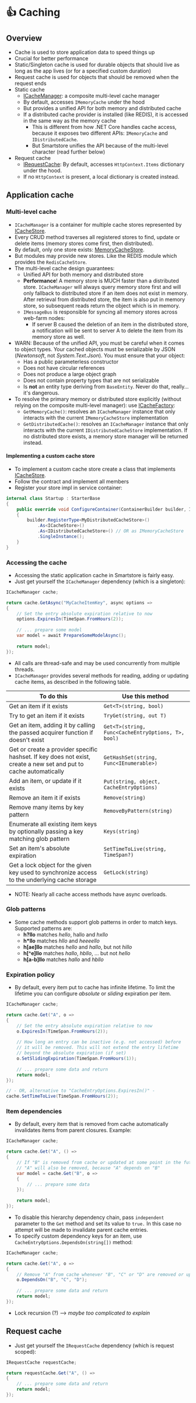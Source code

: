 # 👍 Caching

## Overview

* Cache is used to store application data to speed things up
* Crucial for better performance
* Static/Singleton cache is used for durable objects that should live as long as the app lives (or for a specified custom duration)
* Request cache is used for objects that should be removed when the request ends
* Static cache
  * [ICacheManager](https://github.com/smartstore/Smartstore/blob/main/src/Smartstore/Caching/ICacheManager.cs): a composite multi-level cache manager
  * By default, accesses `IMemoryCache` under the hood
  * But provides a unified API for both memory and distributed cache
  * If a distributed cache provider is installed (like REDIS), it is accessed in the same way as the memory cache
    * This is different from how .NET Core handles cache access, because it exposes two different APIs: `IMemoryCache` and `IDistributedCache`.
    * But Smartstore unifies the API because of the multi-level character (read further below)
* Request cache
  * [IRequestCache](https://github.com/smartstore/Smartstore/blob/main/src/Smartstore/Caching/IRequestCache.cs): By default, accesses `HttpContext.Items` dictionary under the hood.
  * If no `HttpContext` is present, a local dictionary is created instead.

## Application cache

### Multi-level cache

* `ICacheManager` is a container for multiple cache stores represented by [ICacheStore](https://github.com/smartstore/Smartstore/blob/main/src/Smartstore/Caching/ICacheStore.cs).
* Every CRUD method traverses all registered stores to find, update or delete items (memory stores come first, then distributed).
* By default, only one store exists: [MemoryCacheStore](https://github.com/smartstore/Smartstore/blob/main/src/Smartstore/Caching/MemoryCacheStore.cs).
* But modules may provide new stores. Like the REDIS module which provides the `RedisCacheStore`.
* The multi-level cache design guarantees:
  * Unified API for both memory and distributed store
  * **Performance**! A memory store is MUCH faster than a distributed store. `ICacheManager` will always query memory store first and will only fallback to distributed store if an item does not exist in memory. After retrieval from distributed store, the item is also put in memory store, so subsequent reads return the object which is in memory.
  * `IMessageBus` is responsible for syncing all memory stores across web-farm nodes:
    * If server B caused the deletion of an item in the distributed store, a notification will be sent to server A to delete the item from its memory store as well.
* WARN: Because of the unified API, you must be careful when it comes to object types. Your cached objects must be serializable by JSON (_Newtonsoft_, not _System.Text.Json_). You must ensure that your object:
  * Has a public parameterless constructor
  * Does not have circular references
  * Does not produce a large object graph
  * Does not contain property types that are not serializable
  * Is **not** an entity type deriving from `BaseEntity`. Never do that, really... it's dangerous.
* To resolve the primary memory or distributed store explicitly (without relying on the composite multi-level manager): use [ICacheFactory](https://github.com/smartstore/Smartstore/blob/main/src/Smartstore/Caching/ICacheFactory.cs):&#x20;
  * `GetMemoryCache()`: resolves an `ICacheManager` instance that only interacts with the current `IMemoryCacheStore` implementation
  * `GetDistributedCache()`: resolves an `ICacheManager` instance that only interacts with the current `IDistributedCacheStore` implementation. If no distributed store exists, a memory store manager will be returned instead.

#### Implementing a custom cache store

* To implement a custom cache store create a class that implements [ICacheStore](https://github.com/smartstore/Smartstore/blob/main/src/Smartstore/Caching/ICacheStore.cs).
* Follow the contract and implement all members
* Register your store impl in service container:

```csharp
internal class Startup : StarterBase
{
    public override void ConfigureContainer(ContainerBuilder builder, IApplicationContext appContext)
    {
        builder.RegisterType<MyDistributedCacheStore>()
            .As<ICacheStore>()
            .As<IDistributedCacheStore>() // OR as IMemoryCacheStore
            .SingleInstance();
    }
}
```

### Accessing the cache

* Accessing the static application cache in Smartstore is fairly easy.
* Just get yourself the `ICacheManager` dependency (which is a singleton):

```csharp
ICacheManager cache;

return cache.GetAsync("MyCacheItemKey", async options =>
{
    // Set the entry absolute expiration relative to now
    options.ExpiresIn(TimeSpan.FromHours(2));
    
    // ... prepare some model
    var model = await PrepareSomeModelAsync();
    
    return model;
});
```

* All calls are thread-safe and may be used concurrently from multiple threads.
* `ICacheManager` provides several methods for reading, adding or updating cache items, as described in the following table.

| To do this                                                                                                        | Use this method                                    |
| ----------------------------------------------------------------------------------------------------------------- | -------------------------------------------------- |
| Get an item if it exists                                                                                          | `Get<T>(string, bool)`                             |
| Try to get an item if it exists                                                                                   | `TryGet(string, out T)`                            |
| Get an item, adding it by calling the passed acquirer function if doesn't exist                                   | `Get<T>(string, Func<CacheEntryOptions, T>, bool)` |
| Get or create a provider specific hashset. If key does not exist, create a new set and put to cache automatically | `GetHashSet(string, Func<IEnumerable>)`            |
| Add an item, or update if it exists                                                                               | `Put(string, object, CacheEntryOptions)`           |
| Remove an item it if exists                                                                                       | `Remove(string)`                                   |
| Remove many items by key pattern                                                                                  | `RemoveByPattern(string)`                          |
| Enumerate all existing item keys by optionally passing a key matching glob pattern                                | `Keys(string)`                                     |
| Set an item's absolute expiration                                                                                 | `SetTimeToLive(string, TimeSpan?)`                 |
| Get a lock object for the given key used to synchronize access to the underlying cache storage                    | `GetLock(string)`                                  |

* NOTE: Nearly all cache access methods have async overloads.

### Glob patterns

* Some cache methods support glob patterns in order to match keys. Supported patterns are:
  * **h?llo** matches _hello_, hallo and _hxllo_
  * **h\*llo** matches _hllo_ and _heeeello_
  * **h\[ae]llo** matches _hello_ and _hallo_, but not _hillo_
  * **h\[^e]llo** matches _hallo_, _hbllo_, ... but not _hello_
  * **h\[a-b]llo** matches _hallo_ and _hbllo_

### Expiration policy

* By default, every item put to cache has infinite lifetime. To limit the lifetime you can configure _absolute_ or _sliding_ expiration per item.

```csharp
ICacheManager cache;

return cache.Get("A", o =>
{
    // Set the entry absolute expiration relative to now
    o.ExpiresIn(TimeSpan.FromHours(2));
    
    // How long an entry can be inactive (e.g. not accessed) before
    // it will be removed. This will not extend the entry lifetime 
    // beyond the absolute expiration (if set)
    o.SetSlidingExpiration(TimeSpan.FromHours(1));
    
    // ... prepare some data and return
    return model;
});

// - OR, alternative to "CacheEntryOptions.ExpiresIn()" -
cache.SetTimeToLive(TimeSpan.FromHours(2));
```

### Item dependencies

* By default, every item that is removed from cache automatically invalidates items from parent closures. Example:

```csharp
ICacheManager cache;

return cache.Get("A", () =>
{
    // If "B" is removed from cache or updated at some point in the future,
    // "A" will also be removed, because "A" depends on "B"
    var model = cache.Get("B", o =>
    {
        // ... prepare some data
    });
    
    return model;
});
```

* To disable this hierarchy dependency chain, pass `independent` parameter to the `Get` method and set its value to `true.` In this case no attempt will be made to invalidate parent cache entries.
* To specify custom dependency keys for an item, use `CacheEntryOptions.DependsOn(string[])` method:

```csharp
ICacheManager cache;

return cache.Get("A", o =>
{
    // Remove "A" from cache whenever "B", "C" or "D" are removed or updated.
    o.DependsOn("B", "C", "D");
    
    // ... prepare some data and return
    return model;
});
```

* Lock recursion (?) --> _maybe too complicated to explain_

## Request cache

* Just get yourself the `IRequestCache` dependency (which is request scoped):

```csharp
IRequestCache requestCache;

return requestCache.Get("A", () =>
{
    // ... prepare some data and return
    return model;
});
```
